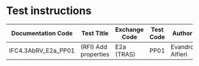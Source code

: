 # Test instructions

| Documentation Code   | Test Title                    | Exchange Code | Test Code | Author          | Data Owner | Version | Date       |
|----------------------|-------------------------------|---------------|-----------| ----------------|------------|---------|------------|
| IFC4.3AbRV_E2a_PP01  | (RFI) Add properties          | E2a (TRAS)    | PP01      | Evandro Alfieri | RFI        | 1.0     | DD.MM.YYYY |